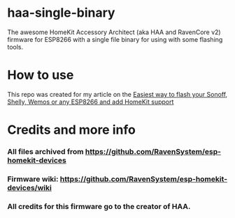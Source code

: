 # haa-single-binary
The awesome HomeKit Accessory Architect (aka HAA and RavenCore v2) firmware for ESP8266 with a single file binary for using with some flashing tools.

# How to use

This repo was created for my article on the [Easiest way to flash your Sonoff, Shelly, Wemos or any ESP8266 and add HomeKit support](https://smarty.one/posts/easiest-way-to-flash-your-sonoff-shelly-wemos-or-any-esp8266)

# Credits and more info

### All files archived from https://github.com/RavenSystem/esp-homekit-devices

### Firmware wiki: https://github.com/RavenSystem/esp-homekit-devices/wiki

### All credits for this firmware go to the creator of HAA.
